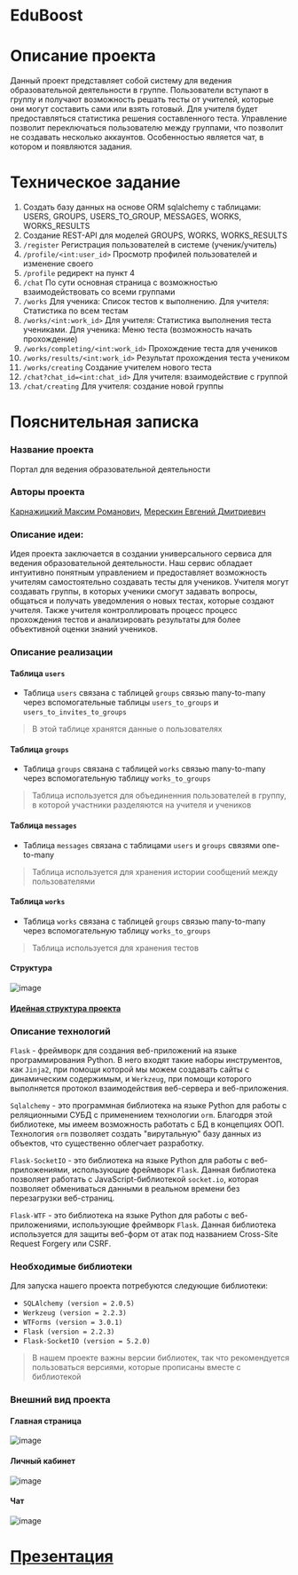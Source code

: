 # EduBoost

# Описание проекта
Данный проект представляет собой систему для ведения образовательной деятельности в группе. Пользователи вступают в группу и получают возможность решать тесты от учителей, которые они могут составить сами или взять готовый. Для учителя будет предоставляться статистика решения составленного теста. Управление позволит переключаться пользователю между группами, что позволит не создавать несколько аккаунтов. Особенностью является чат, в котором и появляются задания.

# Техническое задание
1. Создать базу данных на основе ORM sqlalchemy с таблицами: USERS, GROUPS, USERS_TO_GROUP, MESSAGES, WORKS, WORKS_RESULTS
2. Создание REST-API для моделей GROUPS, WORKS, WORKS_RESULTS
3. `/register` Регистрация пользователей в системе (ученик/учитель)
4. `/profile/<int:user_id>` Просмотр профилей пользователей и изменение своего
5. `/profile` редирект на пункт 4
6. `/chat` По сути основная страница с возможностью взаимодействовать со всеми группами
7. `/works` Для ученика: Список тестов к выполнению. Для учителя: Статистика по всем тестам
8. `/works/<int:work_id>` Для учителя: Статистика выполнения теста учениками. Для ученика: Меню теста (возможность начать прохождение)
9. `/works/completing/<int:work_id>` Прохождение теста для учеников
10. `/works/results/<int:work_id>` Результат прохождения теста учеником
11. `/works/creating` Создание учителем нового теста
12. `/chat?chat_id=<int:chat_id>` Для учителя: взаимодействие с группой
13. `/chat/creating` Для учителя: создание новой группы

# Пояснительная записка
### Название проекта 
Портал для ведения образовательной деятельности
### Авторы проекта 
[Карнажицкий Максим Романович](https://github.com/xtern0o), [Мерескин Евгений Дмитриевич](https://github.com/b1tka)
### Описание идеи: 
Идея проекта заключается в создании универсального сервиса для ведения образовательной деятельности. Наш сервис обладает интуитивно понятным управлением и предоставляет возможность учителям самостоятельно создавать тесты для учеников.
Учителя могут создавать группы, в которых ученики смогут задавать вопросы, общаться и получать уведомления о новых тестах, которые создают учителя.
Также учителя контроллировать процесс процесс прохождения тестов и анализировать результаты для более объективной оценки знаний учеников.
### Описание реализации
#### Таблица `users`
- Таблица `users` связана с таблицей `groups` связью many-to-many через вспомогательные таблицы `users_to_groups` и `users_to_invites_to_groups`
> В этой таблице хранятся данные о пользователях
#### Таблица `groups`
- Таблица `groups` связана с таблицей `works` связью many-to-many через вспомогательную таблицу `works_to_groups`
> Таблица используется для объединенния пользователей в группу, в которой участники разделяются на учителя и учеников
#### Таблица `messages`
- Таблица `messages` связана с таблицами `users` и `groups` связями one-to-many
> Таблица используется для хранения истории сообщений между пользователями
#### Таблица `works`
- Таблица `works` связана с таблицей `groups` связью many-to-many через вспомогательную таблицу `works_to_groups`
> Таблица используется для хранения тестов
#### Структура
![image](https://user-images.githubusercontent.com/78041040/232835333-4f6f7168-6f1c-4253-bb80-04d810658386.png)
#### [Идейная структура проекта](https://miro.com/app/board/uXjVMVAiSic=/?share_link_id=654705494043)
### Описание технологий
`Flask` - фреймворк для создания веб-приложений на языке программирования Python. В него входят такие наборы инструментов, как `Jinja2`, при помощи которой мы можем создавать сайты с динамическим содержимым, и `Werkzeug`, при помощи которого выполняется протокол взаимодействия веб-сервера и веб-приложения.

 `Sqlalchemy` - это программная библиотека на языке Python для работы с реляционными СУБД с применением технологии `orm`. Благодря этой библиотеке, мы имеем возможность работать с БД в концепциях ООП. Технология `orm` позволяет создать "вирутальную" базу данных из объектов, что существенно облегчает разработку.
 
 `Flask-SocketIO` -  это библиотека на языке Python для работы с веб-приложениями, использующие фреймворк `Flask`. Данная библиотека позволяет работать с JavaScript-библиотекой `socket.io`, которая позволяет обмениваться данными в реальном времени без перезагрузки веб-страниц.
 
 `Flask-WTF` - это библиотека на языке Python для работы с веб-приложениями, использующие фреймворк `Flask`. Данная библиотека используется для защиты веб-форм от атак под названием Cross-Site Request Forgery или CSRF.

### Необходимые библиотеки
Для запуска нашего проекта потребуются следующие библиотеки: 
- `SQLAlchemy (version = 2.0.5)`
-  `Werkzeug (version = 2.2.3)`
-   `WTForms (version = 3.0.1)`
-   `Flask (version = 2.2.3)`
-   `Flask-SocketIO (version = 5.2.0)`
> В нашем проекте важны версии библиотек, так что рекомендуется пользоваться версиями, которые прописаны вместе с библиотекой

### Внешний вид проекта
#### Главная страница
![image](https://user-images.githubusercontent.com/97905639/233480039-2908be45-5aa2-4a9e-ab41-bce224f5cde6.png)
#### Личный кабинет
![image](https://user-images.githubusercontent.com/97905639/233480082-f246af3e-0b81-41a4-bd38-1ac1ecc5234f.png)
#### Чат
![image](https://user-images.githubusercontent.com/97905639/233480322-a7d011e8-b059-42b7-a20b-4717a861fdbb.png)


# [Презентация](https://docs.google.com/presentation/d/19b075xh-nVXuhlvDGVFSfTAJnSKzY0Q6sH3H2uOOXmA/edit#slide=id.g1e19608e034_3_69)
